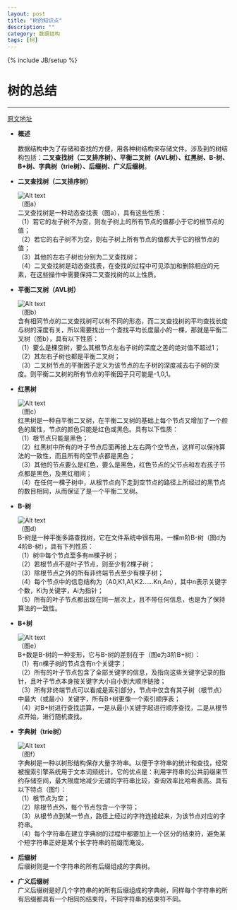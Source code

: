```yaml
---
layout: post
title: "树的知识点"
description: ""
category: 数据结构
tags: [树]
---
```

{% include JB/setup %}
# 树的总结
---


[原文地址](http://blog.csdn.net/liuzhanchen1987/article/details/7324935)
	
* **概述**

	数据结构中为了存储和查找的方便，用各种树结构来存储文件。涉及到的树结构包括：**二叉查找树（二叉排序树）、平衡二叉树（AVL树）、红黑树、B-树、B+树、字典树（trie树）、后缀树、广义后缀树**。
<!--break-->

* **二叉查找树（二叉排序树）**<br>

	![Alt text](/image/tree-a.jpeg)<br>
	（图a）<br>
	二叉查找树是一种动态查找表（图a），具有这些性质：                                 
	（1）若它的左子树不为空，则左子树上的所有节点的值都小于它的根节点的值；<br>
	（2）若它的右子树不为空，则右子树上所有节点的值都大于它的根节点的值；<br>
	（3）其他的左右子树也分别为二叉查找树；<br>
	（4）二叉查找树是动态查找表，在查找的过程中可见添加和删除相应的元素，在这些操作中需要保持二叉查找树的以上性质。<br>
    
* **平衡二叉树（AVL树）**<br>

	![Alt text](/image/tree-b.jpeg)<br>
	（图b）<br>
	含有相同节点的二叉查找树可以有不同的形态，而二叉查找树的平均查找长度与树的深度有关，所以需要找出一个查找平均长度最小的一棵，那就是平衡二叉树（图b），具有以下性质：<br>
	（1）要么是棵空树，要么其根节点左右子树的深度之差的绝对值不超过1；<br>
	（2）其左右子树也都是平衡二叉树；<br>
	（3）二叉树节点的平衡因子定义为该节点的左子树的深度减去右子树的深度。则平衡二叉树的所有节点的平衡因子只可能是-1,0,1。<br>
* **红黑树**<br>

	![Alt text](/image/tree-c.jpeg)<br>
	（图c）<br>
	红黑树是一种自平衡二叉树，在平衡二叉树的基础上每个节点又增加了一个颜色的属性，节点的颜色只能是红色或黑色。具有以下性质：<br>
	（1）根节点只能是黑色；<br>
	（2）红黑树中所有的叶子节点后面再接上左右两个空节点，这样可以保持算法的一致性，而且所有的空节点都是黑色；<br>
	（3）其他的节点要么是红色，要么是黑色，红色节点的父节点和左右孩子节点都是黑色，及黑红相间；<br>
	（4）在任何一棵子树中，从根节点向下走到空节点的路径上所经过的黑节点的数目相同，从而保证了是一个平衡二叉树。<br>
* **B-树**<br>

	![Alt text](/image/tree-d.jpeg)<br>
	（图d）<br>
	B-树是一种平衡多路查找树，它在文件系统中很有用。一棵m阶B-树（图d为4阶B-树），具有下列性质：<br>
	（1）树中每个节点至多有m棵子树；<br>
	（2）若根节点不是叶子节点，则至少有2棵子树；<br>
	（3）除根节点之外的所有非终端节点至少有棵子树；<br>
	（4）每个节点中的信息结构为（A0,K1,A1,K2......Kn,An），其中n表示关键字个数，Ki为关键字，Ai为指针；<br>
	（5）所有的叶子节点都出现在同一层次上，且不带任何信息，也是为了保持算法的一致性。<br>
* **B+树**<br>

	![Alt text](/image/tree-e.jpeg)<br>
	（图e）<br>
	B+数是B-树的一种变形，它与B-树的差别在于（图e为3阶B+树）：<br>
	（1）有n棵子树的节点含有n个关键字；<br>
	（2）所有的叶子节点包含了全部关键字的信息，及指向这些关键字记录的指针，且叶子节点本身按关键字大小自小到大顺序链接；<br>
	（3）所有非终端节点可以看成是索引部分，节点中仅含有其子树（根节点）中最大（或最小）关键字，所有B+树更像一个索引顺序表；<br>
	（4）对B+树进行查找运算，一是从最小关键字起进行顺序查找，二是从根节点开始，进行随机查找。<br>

* **字典树（trie树）**<br>

	![Alt text](/image/tree-f.jpeg)<br>
	（图f）<br>
	字典树是一种以树形结构保存大量字符串。以便于字符串的统计和查找，经常被搜索引擎系统用于文本词频统计。它的优点是：利用字符串的公共前缀来节约存储空间，最大限度地减少无谓的字符串比较，查询效率比哈希表高。具有以下特点（图f）：<br>
	（1）根节点为空；<br>
	（2）除根节点外，每个节点包含一个字符；<br>
	（3）从根节点到某一节点，路径上经过的字符连接起来，为该节点对应的字符串。<br>
	（4）每个字符串在建立字典树的过程中都要加上一个区分的结束符，避免某个短字符串正好是某个长字符串的前缀而淹没。<br>
* **后缀树**<br>
	后缀树则是一个字符串的所有后缀组成的字典树。<br>
* **广义后缀树**<br>
	广义后缀树是好几个字符串的的所有后缀组成的字典树，同样每个字符串的所有后缀都具有一个相同的结束符，不同字符串的结束符不同。<br>



 


